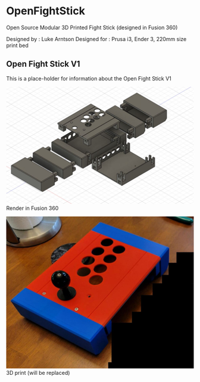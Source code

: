 # OpenFightStick
Open Source Modular 3D Printed Fight Stick (designed in Fusion 360)

Designed by : Luke Arntson
Designed for : Prusa i3, Ender 3, 220mm size print bed

<h2>Open Fight Stick V1</h2>

This is a place-holder for information about the Open Fight Stick V1

![Open Fight Stick V1 3D Render](V1/Render01.jpg)
Render in Fusion 360

![Open Fight Stick V1 3D Print](V1/Print01.jpg)
3D print (will be replaced)